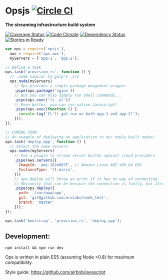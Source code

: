 # Opsjs [![Circle CI](https://circleci.com/gh/erulabs/opsjs/tree/master.png)](https://circleci.com/gh/erulabs/opsjs/tree/master)
**The streaming infrastructure build system**

[![Coverage Status](https://coveralls.io/repos/erulabs/opsjs/badge.svg?branch=master)](https://coveralls.io/r/erulabs/opsjs?branch=master) [![Code Climate](https://codeclimate.com/github/erulabs/opsjs/badges/gpa.svg)](https://codeclimate.com/github/erulabs/opsjs) [![Dependency Status](https://gemnasium.com/erulabs/opsjs.svg)](https://gemnasium.com/erulabs/opsjs) [![Stories in Ready](https://badge.waffle.io/erulabs/opsjs.png?label=ready&title=Ready)](https://waffle.io/erulabs/opsjs)

```javascript
var ops = require('opsjs'),
  aws = require('ops-aws'),
  myServers = ['app-1', 'app-2'];

// Define a task
ops.task('provision_rs', function () {
  // .node similar to gulp's .src
  ops.node(myServers)
    // Ops provides a simple package mangement wrapper
    .pipe(ops.package('nginx'))
    // But you can also simply run shell commands...
    .pipe(ops.exec('ls -al'))
    // Even better, you can run native Javascript!
    .pipe(ops.exec(function () {
      console.log('I\'ll get run on both app-1 and app-2!');
    }));
});

// COMING SOON:
// An example of deploying an application to our newly built nodes!
ops.task('deploy_app', function () {
  // Select the name servers
  ops.nodes(myServers)
    // Use a plugin to stream server builds against cloud providers
    .pipe(aws.servers({
      ImageId: 'ami-1624987f', // Amazon Linux AMI x86_64 EBS
      InstanceType: 't1.micro',
    }))
    // ops.deploy will throw an error if it has no way of connecting
    // Obviously that can be because the connection is faulty, but also if the node hasnt been provisioned yet.
    .pipe(ops.deploy({
      path: '/var/www/app',
      git: 'git@github.com:erulabs/node_test',
      branch: 'master'
    }));
});

ops.task('bootstrap', 'provision_rs', 'deploy_app');
```

## Development:

  `npm install && npm run dev`

Ops is written in plain ES5 (assuming Node >0.8) for maximum compatibility.

Style guide: https://github.com/airbnb/javascript
